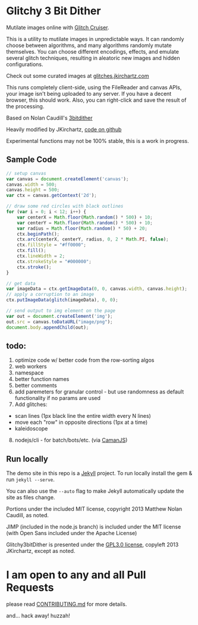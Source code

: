 Glitchy 3 Bit Dither
==============

Mutilate images online with <a href="http://jkirchartz.com/Glitchy3bitdither/GlitchCruiser.html" title="Glitch Cruiser">Glitch Cruiser</a>.

<p>This is a utility to mutilate images in unpredictable ways. It can randomly choose between algorithms, and many algorithms randomly mutate themselves.
    You can choose different encodings, effects, and emulate several glitch techniques, resulting in aleatoric new images and hidden configurations.</p>
</p>
<p>Check out some curated images at <a href="http://glitches.jkirchartz.com/">glitches.jkirchartz.com</a></p>
<p>This runs completely client-side, using the FileReader and canvas APIs, your image isn't being uploaded to any server. If you have a decent browser, this should work. Also, you can right-click and save the result of the processing.</p>
<p>Based on Nolan Caudill's <a href="https://github.com/mncaudill/3bitdither">3bitdither</a></p>
<p>Heavily modified by JKirchartz, <a href="https://github.com/jkirchartz/Glitchy3bitdither">code on github</a></p>
<p>Experimental functions may not be 100% stable, this is a work in progress.</p>

## Sample Code

```javascript
// setup canvas
var canvas = document.createElement('canvas');
canvas.width = 500;
canvas.height = 500;
var ctx = canvas.getContext('2d');

// draw some red circles with black outlines
for (var i = 0; i < 12; i++) {
    var centerX = Math.floor(Math.random() * 500) + 10;
    var centerY = Math.floor(Math.random() * 500) + 10;
    var radius = Math.floor(Math.random() * 50) + 20;
    ctx.beginPath();
    ctx.arc(centerX, centerY, radius, 0, 2 * Math.PI, false);
    ctx.fillStyle = "#ff0000";
    ctx.fill();
    ctx.lineWidth = 2;
    ctx.strokeStyle = "#000000";
    ctx.stroke();
}

// get data
var imageData = ctx.getImageData(0, 0, canvas.width, canvas.height);
// apply a corruption to an image
ctx.putImageData(glitch(imageData), 0, 0);

// send output to img element on the page
var out = document.createElement('img');
out.src = canvas.toDataURL("image/png");
document.body.appendChild(out);
```

## todo:

1. optimize code w/ better code from the row-sorting algos
2. web workers
3. namespace
4. better function names
5. better comments
6. add paremeters for granular control - but use randomness as default functionality if no params are used
7. Add glitches:
  - scan lines (1px black line the entire width every N lines)
  - move each "row" in opposite directions (1px at a time)
  - kaleidoscope
8. nodejs/cli - for batch/bots/etc. (via [CamanJS](http://camanjs.com/))


## Run locally

The demo site in this repo is a [Jekyll](http://jekyllrb.com) project. To run locally install the gem &amp; run `jekyll --serve`.

You can also use the `--auto` flag to make Jekyll automatically update the site as files change.

Portions under the included MIT license, copyright 2013 Matthew Nolan Caudill, as noted.

JIMP (included in the node.js branch) is included under the MIT license (with Open Sans included under the Apache License)

Glitchy3bitDither is presented under the [GPL3.0 license](gpl-3.0.txt), copyleft 2013 JKirchartz, except as noted.


# I am open to any and all Pull Requests

please read [CONTRIBUTING.md](CONTRIBUTING.md) for more details.

and... hack away! huzzah!

